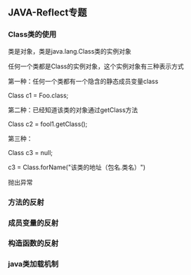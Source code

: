 ## JAVA-Reflect专题

### Class类的使用

类是对象，类是java.lang.Class类的实例对象

任何一个类都是Class的实例对象，这个实例对象有三种表示方式

第一种：任何一个类都有一个隐含的静态成员变量class

Class  c1 = Foo.class;

第二种：已经知道该类的对象通过getClass方法

Class  c2 = fool1.getClass();

第三种：

Class  c3 = null;

c3 = Class.forName("该类的地址（包名.类名）")

抛出异常

### 方法的反射

### 成员变量的反射

### 构造函数的反射

### java类加载机制